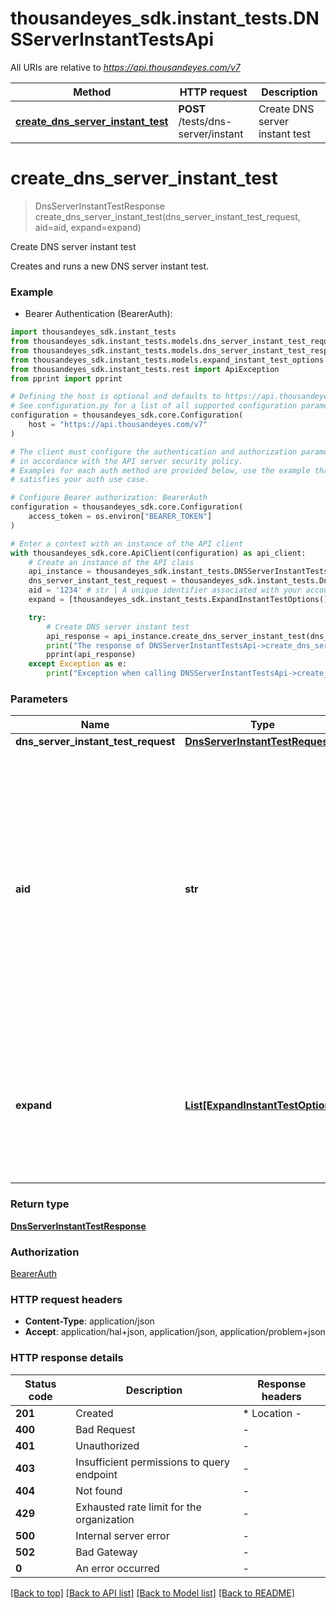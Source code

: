 # thousandeyes_sdk.instant_tests.DNSServerInstantTestsApi

All URIs are relative to *https://api.thousandeyes.com/v7*

Method | HTTP request | Description
------------- | ------------- | -------------
[**create_dns_server_instant_test**](DNSServerInstantTestsApi.md#create_dns_server_instant_test) | **POST** /tests/dns-server/instant | Create DNS server instant test


# **create_dns_server_instant_test**
> DnsServerInstantTestResponse create_dns_server_instant_test(dns_server_instant_test_request, aid=aid, expand=expand)

Create DNS server instant test

Creates and runs a new DNS server instant test.

### Example

* Bearer Authentication (BearerAuth):

```python
import thousandeyes_sdk.instant_tests
from thousandeyes_sdk.instant_tests.models.dns_server_instant_test_request import DnsServerInstantTestRequest
from thousandeyes_sdk.instant_tests.models.dns_server_instant_test_response import DnsServerInstantTestResponse
from thousandeyes_sdk.instant_tests.models.expand_instant_test_options import ExpandInstantTestOptions
from thousandeyes_sdk.instant_tests.rest import ApiException
from pprint import pprint

# Defining the host is optional and defaults to https://api.thousandeyes.com/v7
# See configuration.py for a list of all supported configuration parameters.
configuration = thousandeyes_sdk.core.Configuration(
    host = "https://api.thousandeyes.com/v7"
)

# The client must configure the authentication and authorization parameters
# in accordance with the API server security policy.
# Examples for each auth method are provided below, use the example that
# satisfies your auth use case.

# Configure Bearer authorization: BearerAuth
configuration = thousandeyes_sdk.core.Configuration(
    access_token = os.environ["BEARER_TOKEN"]
)

# Enter a context with an instance of the API client
with thousandeyes_sdk.core.ApiClient(configuration) as api_client:
    # Create an instance of the API class
    api_instance = thousandeyes_sdk.instant_tests.DNSServerInstantTestsApi(api_client)
    dns_server_instant_test_request = thousandeyes_sdk.instant_tests.DnsServerInstantTestRequest() # DnsServerInstantTestRequest | 
    aid = '1234' # str | A unique identifier associated with your account group. You can retrieve your `AccountGroupId` from the `/account-groups` endpoint. Note that you must be assigned to the target account group. Specifying this parameter without being assigned to the target account group will result in an error response. (optional)
    expand = [thousandeyes_sdk.instant_tests.ExpandInstantTestOptions()] # List[ExpandInstantTestOptions] | (Optional) Indicates if the test sub-resources should be expanded. Defaults to no expansion. To expand the `agents` sub-resource, use the query `?expand=agent`. (optional)

    try:
        # Create DNS server instant test
        api_response = api_instance.create_dns_server_instant_test(dns_server_instant_test_request, aid=aid, expand=expand)
        print("The response of DNSServerInstantTestsApi->create_dns_server_instant_test:\n")
        pprint(api_response)
    except Exception as e:
        print("Exception when calling DNSServerInstantTestsApi->create_dns_server_instant_test: %s\n" % e)
```



### Parameters


Name | Type | Description  | Notes
------------- | ------------- | ------------- | -------------
 **dns_server_instant_test_request** | [**DnsServerInstantTestRequest**](DnsServerInstantTestRequest.md)|  | 
 **aid** | **str**| A unique identifier associated with your account group. You can retrieve your &#x60;AccountGroupId&#x60; from the &#x60;/account-groups&#x60; endpoint. Note that you must be assigned to the target account group. Specifying this parameter without being assigned to the target account group will result in an error response. | [optional] 
 **expand** | [**List[ExpandInstantTestOptions]**](ExpandInstantTestOptions.md)| (Optional) Indicates if the test sub-resources should be expanded. Defaults to no expansion. To expand the &#x60;agents&#x60; sub-resource, use the query &#x60;?expand&#x3D;agent&#x60;. | [optional] 

### Return type

[**DnsServerInstantTestResponse**](DnsServerInstantTestResponse.md)

### Authorization

[BearerAuth](../README.md#BearerAuth)

### HTTP request headers

 - **Content-Type**: application/json
 - **Accept**: application/hal+json, application/json, application/problem+json

### HTTP response details

| Status code | Description | Response headers |
|-------------|-------------|------------------|
**201** | Created |  * Location -  <br>  |
**400** | Bad Request |  -  |
**401** | Unauthorized |  -  |
**403** | Insufficient permissions to query endpoint |  -  |
**404** | Not found |  -  |
**429** | Exhausted rate limit for the organization |  -  |
**500** | Internal server error |  -  |
**502** | Bad Gateway |  -  |
**0** | An error occurred |  -  |

[[Back to top]](#) [[Back to API list]](../README.md#documentation-for-api-endpoints) [[Back to Model list]](../README.md#documentation-for-models) [[Back to README]](../README.md)

